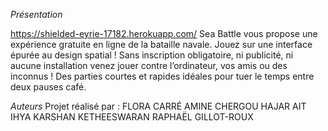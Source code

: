 *Présentation*

https://shielded-eyrie-17182.herokuapp.com/
Sea Battle vous propose une expérience gratuite en ligne de la bataille navale. Jouez sur une
interface épurée au design spatial ! Sans inscription obligatoire, ni publicité, ni aucune installation
venez jouer contre l’ordinateur, vos amis ou des inconnus ! Des parties courtes et rapides idéales
pour tuer le temps entre deux pauses café.

*Auteurs*
Projet réalisé par :
FLORA CARRÉ
AMINE CHERGOU
HAJAR AIT IHYA
KARSHAN KETHEESWARAN
RAPHAËL GILLOT-ROUX

